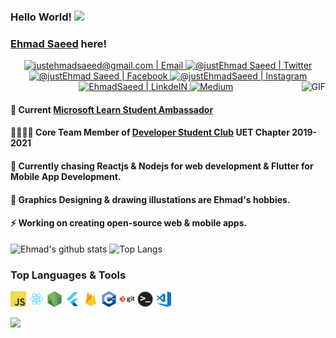 ### Hello World! <img src="https://user-images.githubusercontent.com/46846821/87522094-a135a000-c69e-11ea-899d-e8093968ef3b.gif" width="24px">

### [Ehmad Saeed](https://ehmadsaeed.me/) here!

<p align="center">
<a href="mailto:justehmadsaeed@gmail.com">
  <img  alt="justehmadsaeed@gmail.com | Email" src="https://img.shields.io/badge/gmail-%231DA1F2.svg?&style=for-the-badge&logo=gmail&logoColor=white&color=071A2C" />
</a>
  
<a href="https://twitter.com/justEhmadSaeed">
  <img alt="@justEhmad Saeed | Twitter" src="https://img.shields.io/badge/twitter-%231DA1F2.svg?&style=for-the-badge&logo=twitter&logoColor=white&color=071A2C" />
  </a>
  
<a href="https://www.facebook.com/justEhmadSaeed">
  <img  alt="@justEhmad Saeed | Facebook" src="https://img.shields.io/badge/facebook-%231877F2.svg?&style=for-the-badge&logo=facebook&logoColor=white&color=071A2C" />
  </a>

<a href="https://www.instagram.com/justEhmadSaeed">
    <img alt="@justEhmadSaeed | Instagram"  src="https://img.shields.io/badge/instagram-%23E4405F.svg?&style=for-the-badge&logo=instagram&logoColor=white&color=071A2C" />
  </a>

<a href="https://www.linkedin.com/in/justehmadsaeed/">
    <img alt="EhmadSaeed | LinkdeIN"src="https://img.shields.io/badge/linkedin-%230077B5.svg?&style=for-the-badge&logo=linkedin&logoColor=white&color=071A2C" />
  </a>
<a href="https://medium.com/@justEhmadSaeed" target="_blank">
    <img src = "https://img.shields.io/badge/medium-%2312100E.svg?&style=for-the-badge&logo=medium&logoColor=white&color=071A2C" alt = "Medium" />
  </a>

<img align="right" alt="GIF" src="https://media.giphy.com/media/836HiJc7pgzy8iNXCn/giphy.gif" />

#### 👯 Current [Microsoft Learn Student Ambassador](https://studentambassadors.microsoft.com)

#### 👨‍👩‍👧‍👦 Core Team Member of [Developer Student Club](https://developers.google.com/community/dsc) UET Chapter 2019-2021

#### 🌱 Currently chasing Reactjs & Nodejs for web development & Flutter for Mobile App Development.

#### 🎨 Graphics Designing & drawing illustations are Ehmad's hobbies.

#### ⚡ Working on creating open-source web & mobile apps.

![Ehmad's github stats](https://github-readme-stats.vercel.app/api?username=justEhmadSaeed&theme=tokyonight&show_icons=true&hide_border=true&count_private=true)
![Top Langs](https://github-readme-stats.vercel.app/api/top-langs/?username=justEhmadSaeed&hide=scss&layout=compact&theme=tokyonight)

### Top Languages & Tools

<code><img height="25" src="https://raw.githubusercontent.com/github/explore/80688e429a7d4ef2fca1e82350fe8e3517d3494d/topics/javascript/javascript.png"></code>
<code><img height="25" src="https://raw.githubusercontent.com/github/explore/80688e429a7d4ef2fca1e82350fe8e3517d3494d/topics/react/react.png"></code>
<code><img height="25" src="https://raw.githubusercontent.com/github/explore/80688e429a7d4ef2fca1e82350fe8e3517d3494d/topics/nodejs/nodejs.png"></code>
<code><img height="25" src="https://raw.githubusercontent.com/github/explore/80688e429a7d4ef2fca1e82350fe8e3517d3494d/topics/flutter/flutter.png"></code>
<code><img height="25" src="https://raw.githubusercontent.com/github/explore/80688e429a7d4ef2fca1e82350fe8e3517d3494d/topics/firebase/firebase.png"></code>
<code><img height="25" src="https://raw.githubusercontent.com/github/explore/80688e429a7d4ef2fca1e82350fe8e3517d3494d/topics/cpp/cpp.png"></code>
<code><img height="25" src="https://raw.githubusercontent.com/github/explore/80688e429a7d4ef2fca1e82350fe8e3517d3494d/topics/git/git.png"></code>
<code><img height="25" src="https://raw.githubusercontent.com/github/explore/80688e429a7d4ef2fca1e82350fe8e3517d3494d/topics/terminal/terminal.png"></code>
<code><img height="25" src="https://raw.githubusercontent.com/github/explore/80688e429a7d4ef2fca1e82350fe8e3517d3494d/topics/visual-studio-code/visual-studio-code.png" /></code>

![](https://komarev.com/ghpvc/?username=justEhmadSaeed&color=blue&label=Profile+Views)
<!--

Here are some ideas to get you started:

- 👯 I’m looking to collaborate on ...
- 🤔 I’m looking for help with ...
- 💬 Ask me about
- 😄 Pronouns: ...
- ⚡ Fun fact: ...
-->
